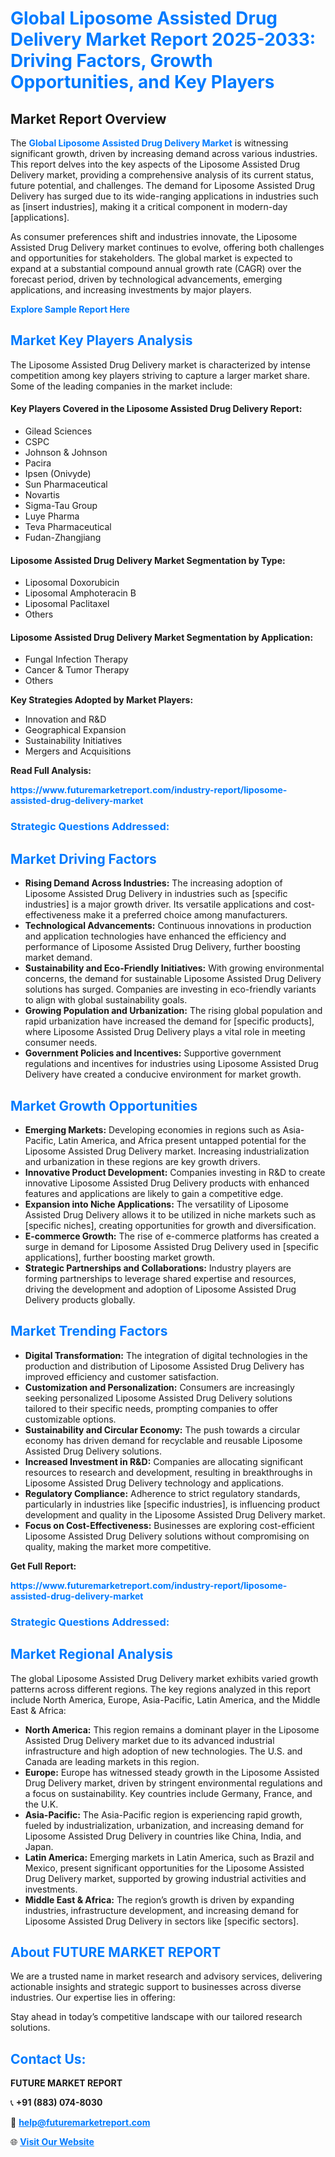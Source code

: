 <h1 style="color: #007BFF;">Global Liposome Assisted Drug Delivery Market Report 2025-2033: Driving Factors, Growth Opportunities, and Key Players</h1>

<section id="overview">
<h2>Market Report Overview</h2>
<p>The <a href="https://www.futuremarketreport.com/industry-report/liposome-assisted-drug-delivery-market" style="color: #007BFF; text-decoration: none;"><strong>Global Liposome Assisted Drug Delivery Market</strong></a> is witnessing significant growth, driven by increasing demand across various industries. This report delves into the key aspects of the Liposome Assisted Drug Delivery market, providing a comprehensive analysis of its current status, future potential, and challenges. The demand for Liposome Assisted Drug Delivery has surged due to its wide-ranging applications in industries such as [insert industries], making it a critical component in modern-day [applications].</p>
<p>As consumer preferences shift and industries innovate, the Liposome Assisted Drug Delivery market continues to evolve, offering both challenges and opportunities for stakeholders. The global market is expected to expand at a substantial compound annual growth rate (CAGR) over the forecast period, driven by technological advancements, emerging applications, and increasing investments by major players.</p>
</section>

<section id="overview">
<p><a href="https://www.futuremarketreport.com/request-sample/reportId=79078" style="color: #007BFF; text-decoration: none;"><strong>Explore Sample Report Here</strong></a></p>
</section>

<section id="key-players">
<h2 style="color: #007BFF;">Market Key Players Analysis</h2>
<p>The Liposome Assisted Drug Delivery market is characterized by intense competition among key players striving to capture a larger market share. Some of the leading companies in the market include:</p>
<h4>Key Players Covered in the Liposome Assisted Drug Delivery Report:</h4>
<ul><li>Gilead Sciences</li><li>CSPC</li><li>Johnson &amp; Johnson</li><li>Pacira</li><li>Ipsen (Onivyde)</li><li>Sun Pharmaceutical</li><li>Novartis</li><li>Sigma-Tau Group</li><li>Luye Pharma</li><li>Teva Pharmaceutical</li><li>Fudan-Zhangjiang</li></ul>
<h4>Liposome Assisted Drug Delivery Market Segmentation by Type:</h4>
<ul><li>Liposomal Doxorubicin</li><li>Liposomal Amphoteracin B</li><li>Liposomal Paclitaxel</li><li>Others</li></ul>

<h4>Liposome Assisted Drug Delivery Market Segmentation by Application:</h4>
<ul><li>Fungal Infection Therapy</li><li>Cancer &amp; Tumor Therapy</li><li>Others</li></ul>
<p><strong>Key Strategies Adopted by Market Players:</strong></p>
<ul>
<li>Innovation and R&D</li>
<li>Geographical Expansion</li>
<li>Sustainability Initiatives</li>
<li>Mergers and Acquisitions</li>
</ul>
</section>

<section>
<p><strong>Read Full Analysis: </strong></p><a href="https://www.futuremarketreport.com/industry-report/liposome-assisted-drug-delivery-market" style="color: #007BFF; text-decoration: none;"><strong>https://www.futuremarketreport.com/industry-report/liposome-assisted-drug-delivery-market</strong></a>
<h3 style="color: #007BFF;">Strategic Questions Addressed:</h3>
</section>

<section id="driving-factors">
<h2 style="color: #007BFF;">Market Driving Factors</h2>
<ul>
<li><strong>Rising Demand Across Industries:</strong> The increasing adoption of Liposome Assisted Drug Delivery in industries such as [specific industries] is a major growth driver. Its versatile applications and cost-effectiveness make it a preferred choice among manufacturers.</li>
<li><strong>Technological Advancements:</strong> Continuous innovations in production and application technologies have enhanced the efficiency and performance of Liposome Assisted Drug Delivery, further boosting market demand.</li>
<li><strong>Sustainability and Eco-Friendly Initiatives:</strong> With growing environmental concerns, the demand for sustainable Liposome Assisted Drug Delivery solutions has surged. Companies are investing in eco-friendly variants to align with global sustainability goals.</li>
<li><strong>Growing Population and Urbanization:</strong> The rising global population and rapid urbanization have increased the demand for [specific products], where Liposome Assisted Drug Delivery plays a vital role in meeting consumer needs.</li>
<li><strong>Government Policies and Incentives:</strong> Supportive government regulations and incentives for industries using Liposome Assisted Drug Delivery have created a conducive environment for market growth.</li>
</ul>
</section>

<section id="growth-opportunities">
<h2 style="color: #007BFF;">Market Growth Opportunities</h2>
<ul>
<li><strong>Emerging Markets:</strong> Developing economies in regions such as Asia-Pacific, Latin America, and Africa present untapped potential for the Liposome Assisted Drug Delivery market. Increasing industrialization and urbanization in these regions are key growth drivers.</li>
<li><strong>Innovative Product Development:</strong> Companies investing in R&D to create innovative Liposome Assisted Drug Delivery products with enhanced features and applications are likely to gain a competitive edge.</li>
<li><strong>Expansion into Niche Applications:</strong> The versatility of Liposome Assisted Drug Delivery allows it to be utilized in niche markets such as [specific niches], creating opportunities for growth and diversification.</li>
<li><strong>E-commerce Growth:</strong> The rise of e-commerce platforms has created a surge in demand for Liposome Assisted Drug Delivery used in [specific applications], further boosting market growth.</li>
<li><strong>Strategic Partnerships and Collaborations:</strong> Industry players are forming partnerships to leverage shared expertise and resources, driving the development and adoption of Liposome Assisted Drug Delivery products globally.</li>
</ul>
</section>

<section id="trending-factors">
<h2 style="color: #007BFF;">Market Trending Factors</h2>
<ul>
<li><strong>Digital Transformation:</strong> The integration of digital technologies in the production and distribution of Liposome Assisted Drug Delivery has improved efficiency and customer satisfaction.</li>
<li><strong>Customization and Personalization:</strong> Consumers are increasingly seeking personalized Liposome Assisted Drug Delivery solutions tailored to their specific needs, prompting companies to offer customizable options.</li>
<li><strong>Sustainability and Circular Economy:</strong> The push towards a circular economy has driven demand for recyclable and reusable Liposome Assisted Drug Delivery solutions.</li>
<li><strong>Increased Investment in R&D:</strong> Companies are allocating significant resources to research and development, resulting in breakthroughs in Liposome Assisted Drug Delivery technology and applications.</li>
<li><strong>Regulatory Compliance:</strong> Adherence to strict regulatory standards, particularly in industries like [specific industries], is influencing product development and quality in the Liposome Assisted Drug Delivery market.</li>
<li><strong>Focus on Cost-Effectiveness:</strong> Businesses are exploring cost-efficient Liposome Assisted Drug Delivery solutions without compromising on quality, making the market more competitive.</li>
</ul>
</section>

<section>
<p><strong>Get Full Report: </strong></p><a href="https://www.futuremarketreport.com/industry-report/liposome-assisted-drug-delivery-market" style="color: #007BFF; text-decoration: none;"><strong>https://www.futuremarketreport.com/industry-report/liposome-assisted-drug-delivery-market</strong></a>
<h3 style="color: #007BFF;">Strategic Questions Addressed:</h3>
</section>


<section id="regional-analysis">
<h2 style="color: #007BFF;">Market Regional Analysis</h2>
<p>The global Liposome Assisted Drug Delivery market exhibits varied growth patterns across different regions. The key regions analyzed in this report include North America, Europe, Asia-Pacific, Latin America, and the Middle East & Africa:</p>
<ul>
<li><strong>North America:</strong> This region remains a dominant player in the Liposome Assisted Drug Delivery market due to its advanced industrial infrastructure and high adoption of new technologies. The U.S. and Canada are leading markets in this region.</li>
<li><strong>Europe:</strong> Europe has witnessed steady growth in the Liposome Assisted Drug Delivery market, driven by stringent environmental regulations and a focus on sustainability. Key countries include Germany, France, and the U.K.</li>
<li><strong>Asia-Pacific:</strong> The Asia-Pacific region is experiencing rapid growth, fueled by industrialization, urbanization, and increasing demand for Liposome Assisted Drug Delivery in countries like China, India, and Japan.</li>
<li><strong>Latin America:</strong> Emerging markets in Latin America, such as Brazil and Mexico, present significant opportunities for the Liposome Assisted Drug Delivery market, supported by growing industrial activities and investments.</li>
<li><strong>Middle East & Africa:</strong> The region’s growth is driven by expanding industries, infrastructure development, and increasing demand for Liposome Assisted Drug Delivery in sectors like [specific sectors].</li>
</ul>
</section>

<footer>
<h2 style="color: #007BFF;">About FUTURE MARKET REPORT</h2>
<p>We are a trusted name in market research and advisory services, delivering actionable insights and strategic support to businesses across diverse industries. Our expertise lies in offering:</p>

<p>Stay ahead in today’s competitive landscape with our tailored research solutions.</p>

<h2 style="color: #007BFF;">Contact Us:</h2>
<p><strong>FUTURE MARKET REPORT</strong></p>
<p>📞 <strong>+91 (883) 074-8030</strong></p>
<p>📧 <strong><a href="mailto:help@futuremarketreport.com" style="color: #007BFF;">help@futuremarketreport.com</a></strong></p>
<p>🌐 <strong><a href="https://www.futuremarketreport.com/" style="color: #007BFF;">Visit Our Website</a></strong></p>
</footer>